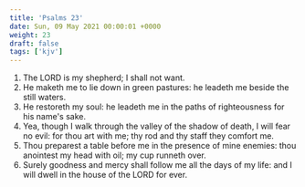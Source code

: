 ```yaml
---
title: 'Psalms 23'
date: Sun, 09 May 2021 00:00:01 +0000
weight: 23
draft: false
tags: ['kjv'] 
---
```


1. The LORD is my shepherd; I shall not want.
2. He maketh me to lie down in green pastures: he leadeth me beside the still waters.
3. He restoreth my soul: he leadeth me in the paths of righteousness for his name's sake.
4. Yea, though I walk through the valley of the shadow of death, I will fear no evil: for thou art with me; thy rod and thy staff they comfort me.
5. Thou preparest a table before me in the presence of mine enemies: thou anointest my head with oil; my cup runneth over.
6. Surely goodness and mercy shall follow me all the days of my life: and I will dwell in the house of the LORD for ever.
